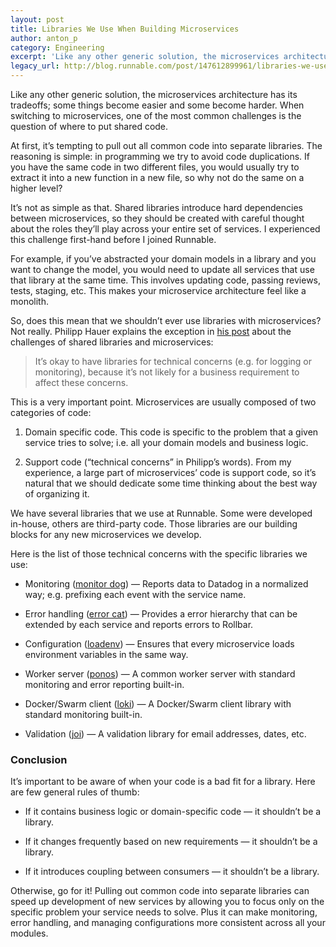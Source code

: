 ```yaml
---
layout: post
title: Libraries We Use When Building Microservices
author: anton_p
category: Engineering
excerpt: 'Like any other generic solution, the microservices architecture has its tradeoffs; some things become easier and some become harder. When switching to microservices, one of the most common challenges is the question of where to put shared code.'
legacy_url: http://blog.runnable.com/post/147612899961/libraries-we-use-when-building-microservices
---
```


<p class="p">Like any other generic solution, the microservices architecture has its tradeoffs; some things become easier and some become harder. When switching to microservices, one of the most common challenges is the question of where to put shared code.</p>

<p class="p">At first, it’s tempting to pull out all common code into separate libraries. The reasoning is simple: in programming we try to avoid code duplications. If you have the same code in two different files, you would usually try to extract it into a new function in a new file, so why not do the same on a higher level?</p>

<p class="p">It’s not as simple as that. Shared libraries introduce hard dependencies between microservices, so they should be created with careful thought about the roles they’ll play across your entire set of services. I experienced this challenge first-hand before I joined Runnable.</p>

<p class="p">For example, if you’ve abstracted your domain models in a library and you want to change the model, you would need to update all services that use that library at the same time. This involves updating code, passing reviews, tests, staging, etc. This makes your microservice architecture feel like a monolith.</p>

<p class="p">So, does this mean that we shouldn’t ever use libraries with microservices? Not really. Philipp Hauer explains the exception in <a href="http://blog.philipphauer.de/dont-share-libraries-among-microservices/" class="link">his post</a> about the challenges of shared libraries and microservices:</p>

<blockquote class="blockquote">It’s okay to have libraries for technical concerns (e.g. for logging or monitoring), because it’s not likely for a business requirement to affect these concerns.</blockquote>

<p class="p">This is a very important point. Microservices are usually composed of two categories of code:</p>

<ol class="ol"><li class="li"><p class="p">Domain specific code. This code is specific to the problem that a given service tries to solve; i.e. all your domain models and business logic.</p></li>

<li class="li"><p class="p">Support code (“technical concerns” in Philipp’s words). From my experience, a large part of microservices’ code is support code, so it’s natural that we should dedicate some time thinking about the best way of organizing it.</p></li>
</ol><p class="p">We have several libraries that we use at Runnable. Some were developed in-house, others are third-party code. Those libraries are our building blocks for any new microservices we develop.</p>

<p class="p">Here is the list of those technical concerns with the specific libraries we use:</p>

<ul class="ul"><li class="li"><p class="p">Monitoring (<a href="https://github.com/Runnable/monitor-dog" class="link">monitor dog</a>) — Reports data to Datadog in a normalized way; e.g. prefixing each event with the service name.</p></li>

<li class="li"><p class="p">Error handling (<a href="https://github.com/Runnable/error-cat" class="link">error cat</a>) — Provides a error hierarchy that can be extended by each service and reports errors to Rollbar.</p></li>

<li class="li"><p class="p">Configuration (<a href="https://github.com/Runnable/loadenv" class="link">loadenv</a>) — Ensures that every microservice loads environment variables in the same way.</p></li>

<li class="li"><p class="p">Worker server (<a href="https://github.com/Runnable/ponos" class="link">ponos</a>) — A common worker server with standard monitoring and error reporting built-in.</p></li>

<li class="li"><p class="p">Docker/Swarm client (<a href="https://github.com/Runnable/loki" class="link">loki</a>) — A Docker/Swarm client library with standard monitoring built-in.</p></li>

<li class="li"><p class="p">Validation (<a href="https://github.com/hapijs/joi" class="link">joi</a>) — A validation library for email addresses, dates, etc.</p></li>
</ul><h3 class="h3">Conclusion</h3>

<p class="p">It’s important to be aware of when your code is a bad fit for a library. Here are few general rules of thumb:</p>

<ul class="ul"><li class="li"><p class="p">If it contains business logic or domain-specific code — it shouldn’t be a library.</p></li>

<li class="li"><p class="p">If it changes frequently based on new requirements — it shouldn’t be a library.</p></li>

<li class="li"><p class="p">If it introduces coupling between consumers — it shouldn’t be a library.</p></li>
</ul><p class="p">Otherwise, go for it! Pulling out common code into separate libraries can speed up development of new services by allowing you to focus only on the specific problem your service needs to solve. Plus it can make monitoring, error handling, and managing configurations more consistent across all your modules.</p>

